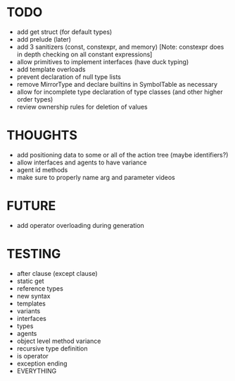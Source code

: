 # TODO

- add get struct (for default types)
- add prelude (later)
- add 3 sanitizers (const, constexpr, and memory) [Note: constexpr does in depth checking on all constant expressions]
- allow primitives to implement interfaces (have duck typing)
- add template overloads
- prevent declaration of null type lists
- remove MirrorType and declare builtins in SymbolTable as necessary
- allow for incomplete type declaration of type classes (and other higher order types)
- review ownership rules for deletion of values

# THOUGHTS

- add positioning data to some or all of the action tree (maybe identifiers?)
- allow interfaces and agents to have variance
- agent id methods
- make sure to properly name arg and parameter videos

# FUTURE

- add operator overloading during generation

# TESTING

- after clause (except clause)
- static get
- reference types
- new syntax
- templates
- variants
- interfaces
- types
- agents
- object level method variance
- recursive type definition
- is operator
- exception ending
- EVERYTHING
